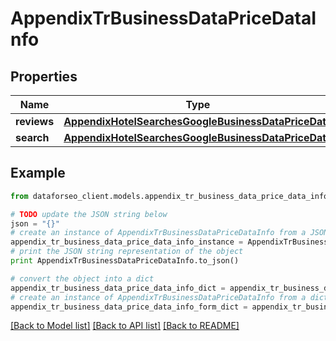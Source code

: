 # AppendixTrBusinessDataPriceDataInfo


## Properties

Name | Type | Description | Notes
------------ | ------------- | ------------- | -------------
**reviews** | [**AppendixHotelSearchesGoogleBusinessDataPriceData**](AppendixHotelSearchesGoogleBusinessDataPriceData.md) |  | [optional] 
**search** | [**AppendixHotelSearchesGoogleBusinessDataPriceData**](AppendixHotelSearchesGoogleBusinessDataPriceData.md) |  | [optional] 

## Example

```python
from dataforseo_client.models.appendix_tr_business_data_price_data_info import AppendixTrBusinessDataPriceDataInfo

# TODO update the JSON string below
json = "{}"
# create an instance of AppendixTrBusinessDataPriceDataInfo from a JSON string
appendix_tr_business_data_price_data_info_instance = AppendixTrBusinessDataPriceDataInfo.from_json(json)
# print the JSON string representation of the object
print AppendixTrBusinessDataPriceDataInfo.to_json()

# convert the object into a dict
appendix_tr_business_data_price_data_info_dict = appendix_tr_business_data_price_data_info_instance.to_dict()
# create an instance of AppendixTrBusinessDataPriceDataInfo from a dict
appendix_tr_business_data_price_data_info_form_dict = appendix_tr_business_data_price_data_info.from_dict(appendix_tr_business_data_price_data_info_dict)
```
[[Back to Model list]](../README.md#documentation-for-models) [[Back to API list]](../README.md#documentation-for-api-endpoints) [[Back to README]](../README.md)


